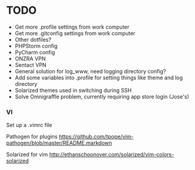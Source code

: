 # TODO

- Get more .profile settings from work computer
- Get more .gitconfig settings from work computer
- Other dotfiles?
- PHPStorm config
- PyCharm config
- ONZRA VPN
- Sentact VPN
- General solution for log_www, need logging directory config?
- Add some variables into .profile for setting things like theme and log directory
- Solarized themes used in switching during SSH
- Solve Omnigraffle problem, currently requiring app store login (Jose's)

### VI

Set up a .vimrc file

Pathogen for plugins
https://github.com/tpope/vim-pathogen/blob/master/README.markdown

Solarized for vim
http://ethanschoonover.com/solarized/vim-colors-solarized